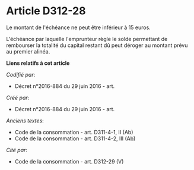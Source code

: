 # Article D312-28

Le montant de l'échéance ne peut être inférieur à 15 euros.

L'échéance par laquelle l'emprunteur règle le solde permettant de rembourser la totalité du capital restant dû peut déroger
au montant prévu au premier alinéa.

**Liens relatifs à cet article**

_Codifié par_:

  - Décret n°2016-884 du 29 juin 2016 - art.

_Créé par_:

  - Décret n°2016-884 du 29 juin 2016 - art.

_Anciens textes_:

  - Code de la consommation - art. D311-4-1, II (Ab)
  - Code de la consommation - art. D311-4-2, III (Ab)

_Cité par_:

  - Code de la consommation - art. D312-29 (V)
